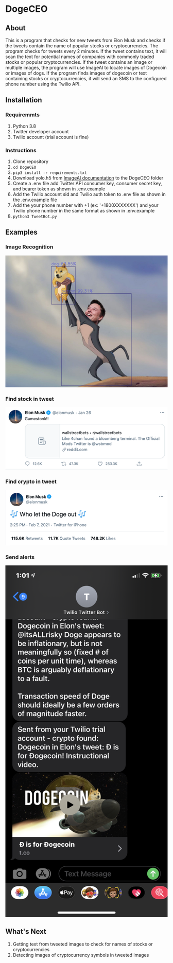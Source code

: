 # DogeCEO

## About
This is a program that checks for new tweets from Elon Musk and checks if the tweets contain the name of popular stocks or cryptocurrencies. The program checks for tweets every 2 minutes. If the tweet contains text, it will scan the text for potential names of companies with commonly traded stocks or popular cryptocurrencies. If the tweet contains an image or multiple images, the program will use ImageAI to locate images of Dogecoin or images of dogs. If the program finds images of dogecoin or text containing stocks or cryptocurrencies, it will send an SMS to the configured phone number using the Twilio API.

## Installation

### Requiremmts
1. Python 3.8
2. Twitter developer account
3. Twilio account (trial account is fine)

### Instructions
1. Clone repository
2. <code>cd DogeCEO</code>
3. <code>pip3 install -r requirements.txt</code>
4. Download yolo.h5 from [ImageAI documentation](https://imageai.readthedocs.io/en/latest/detection/) to the DogeCEO folder
5. Create a .env file add Twitter API consumer key, consumer secret key, and bearer token as shown in .env.example
6. Add the Twilio account sid and Twilio auth token to .env file as shown in the .env.example file
7. Add the your phone number with +1 (ex: '+1800XXXXXXX') and your Twilio phone number in the same format as shown in .env.example
7. <code>python3 TweetBot.py</code>

## Examples
### Image Recognition
<img src="public/img/doge-image.jpeg" width="600">

### Find stock in tweet
<img src="public/img/gamestop.png" width="600">

### Find crypto in tweet
<img src="public/img/dogecoin.png" width="600">

### Send alerts 
<img src="public/img/twilio-texts.PNG" width="600">

## What's Next
1. Getting text from tweeted images to check for names of stocks or cryptocurrencies
2. Detecting images of cryptocurrency symbols in tweeted images
